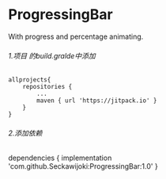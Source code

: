 # ProgressingBar
With progress and percentage animating.

###### 1.项目 的build.gralde中添加
	allprojects{
		repositories {
			...
			maven { url 'https://jitpack.io' }
		}
	}

###### 2.添加依赖
dependencies {
	implementation 'com.github.Seckawijoki:ProgressingBar:1.0'
}
  
